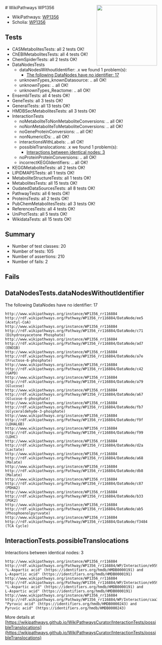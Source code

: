 <img style="float: right; width: 200px" src="https://upload.wikimedia.org/wikipedia/commons/thumb/8/83/Wplogo_with_text_500.png/640px-Wplogo_with_text_500.png" />
# WikiPathways WP1356

* WikiPathways: [WP1356](https://new.wikipathways.org/pathways/WP1356)
* Scholia: [WP1356](https://scholia.toolforge.org/wikipathways/WP1356)
## Tests
* CASMetabolitesTests: all 2 tests OK!
* ChEBIMetabolitesTests: all 4 tests OK!
* ChemSpiderTests: all 2 tests OK!
* DataNodesTests
    * dataNodesWithoutIdentifier: .x we found 1 problem(s):
        * [The following DataNodes have no identifier: 17](#8792c497)
    * unknownTypes_knownDatasource: .. all OK!
    * unknownTypes: .. all OK!
    * unknownTypes_Reactome: .. all OK!
* EnsemblTests: all 4 tests OK!
* GeneTests: all 3 tests OK!
* GeneralTests: all 13 tests OK!
* HMDBSecMetabolitesTests: all 3 tests OK!
* InteractionTests
    * noMetaboliteToNonMetaboliteConversions: .. all OK!
    * noNonMetaboliteToMetaboliteConversions: .. all OK!
    * noGeneProteinConversions: .. all OK!
    * nonNumericIDs: .. all OK!
    * interactionsWithLabels: .. all OK!
    * possibleTranslocations: .x we found 1 problem(s):
        * [Interactions between identical nodes: 3](#1c118208)
    * noProteinProteinConversions: .. all OK!
    * incorrectKEGGIdentifiers: .. all OK!
* KEGGMetaboliteTests: all 2 tests OK!
* LIPIDMAPSTests: all 1 tests OK!
* MetaboliteStructureTests: all 1 tests OK!
* MetabolitesTests: all 15 tests OK!
* OudatedDataSourcesTests: all 8 tests OK!
* PathwayTests: all 6 tests OK!
* ProteinsTests: all 2 tests OK!
* PubChemMetabolitesTests: all 3 tests OK!
* ReferencesTests: all 4 tests OK!
* UniProtTests: all 5 tests OK!
* WikidataTests: all 15 tests OK!


## Summary

* Number of test classes: 20
* Number of tests: 105
* Number of assertions: 210
* Number of fails: 2

## Fails

<a name="8792c497" />

## DataNodesTests.dataNodesWithoutIdentifier

The following DataNodes have no identifier: 17
```
http://www.wikipathways.org/instance/WP1356_rr116884 http://rdf.wikipathways.org/Pathway/WP1356_rr116884/DataNode/ee5 (Acetyl-CoA)
http://www.wikipathways.org/instance/WP1356_rr116884 http://rdf.wikipathways.org/Pathway/WP1356_rr116884/DataNode/c71 (Dihydroxyacetone Phosphate)
http://www.wikipathways.org/instance/WP1356_rr116884 http://rdf.wikipathways.org/Pathway/WP1356_rr116884/DataNode/ad7 (ENO1B)
http://www.wikipathways.org/instance/WP1356_rr116884 http://rdf.wikipathways.org/Pathway/WP1356_rr116884/DataNode/a7e (Fructose-6-phosphate)
http://www.wikipathways.org/instance/WP1356_rr116884 http://rdf.wikipathways.org/Pathway/WP1356_rr116884/DataNode/c42 (GAPD)
http://www.wikipathways.org/instance/WP1356_rr116884 http://rdf.wikipathways.org/Pathway/WP1356_rr116884/DataNode/a79 (Glucose)
http://www.wikipathways.org/instance/WP1356_rr116884 http://rdf.wikipathways.org/Pathway/WP1356_rr116884/DataNode/a67 (Glucose-6-phosphate)
http://www.wikipathways.org/instance/WP1356_rr116884 http://rdf.wikipathways.org/Pathway/WP1356_rr116884/DataNode/fb7 (Glyceraldehyde-3-phosphate)
http://www.wikipathways.org/instance/WP1356_rr116884 http://rdf.wikipathways.org/Pathway/WP1356_rr116884/DataNode/f9f (LDHAL6B)
http://www.wikipathways.org/instance/WP1356_rr116884 http://rdf.wikipathways.org/Pathway/WP1356_rr116884/DataNode/f99 (LDHC)
http://www.wikipathways.org/instance/WP1356_rr116884 http://rdf.wikipathways.org/Pathway/WP1356_rr116884/DataNode/d2a (Lactate)
http://www.wikipathways.org/instance/WP1356_rr116884 http://rdf.wikipathways.org/Pathway/WP1356_rr116884/DataNode/a68 (Malate)
http://www.wikipathways.org/instance/WP1356_rr116884 http://rdf.wikipathways.org/Pathway/WP1356_rr116884/DataNode/db8 (Malate)
http://www.wikipathways.org/instance/WP1356_rr116884 http://rdf.wikipathways.org/Pathway/WP1356_rr116884/DataNode/c87 (PDHA2)
http://www.wikipathways.org/instance/WP1356_rr116884 http://rdf.wikipathways.org/Pathway/WP1356_rr116884/DataNode/b33 (PGK2)
http://www.wikipathways.org/instance/WP1356_rr116884 http://rdf.wikipathways.org/Pathway/WP1356_rr116884/DataNode/ab5 (Phosphoenolpyruvate)
http://www.wikipathways.org/instance/WP1356_rr116884 http://rdf.wikipathways.org/Pathway/WP1356_rr116884/DataNode/f3484 (TCA Cycle)
```

<a name="1c118208" />

## InteractionTests.possibleTranslocations

Interactions between identical nodes: 3
```
http://www.wikipathways.org/instance/WP1356_rr116884 http://rdf.wikipathways.org/Pathway/WP1356_rr116884/WP/Interaction/e9595_2 "L-Aspartic acid" (https://identifiers.org/hmdb/HMDB0000191) and 
L-Aspartic acid" (https://identifiers.org/hmdb/HMDB0000191)
http://www.wikipathways.org/instance/WP1356_rr116884 http://rdf.wikipathways.org/Pathway/WP1356_rr116884/WP/Interaction/e9595_1 "L-Aspartic acid" (https://identifiers.org/hmdb/HMDB0000191) and 
L-Aspartic acid" (https://identifiers.org/hmdb/HMDB0000191)
http://www.wikipathways.org/instance/WP1356_rr116884 http://rdf.wikipathways.org/Pathway/WP1356_rr116884/WP/Interaction/caa30 "Pyruvic acid" (https://identifiers.org/hmdb/HMDB0000243) and 
Pyruvic acid" (https://identifiers.org/hmdb/HMDB0000243)
```

More details at [https://wikipathways.github.io/WikiPathwaysCurator/InteractionTests/possibleTranslocations](https://wikipathways.github.io/WikiPathwaysCurator/InteractionTests/possibleTranslocations)

